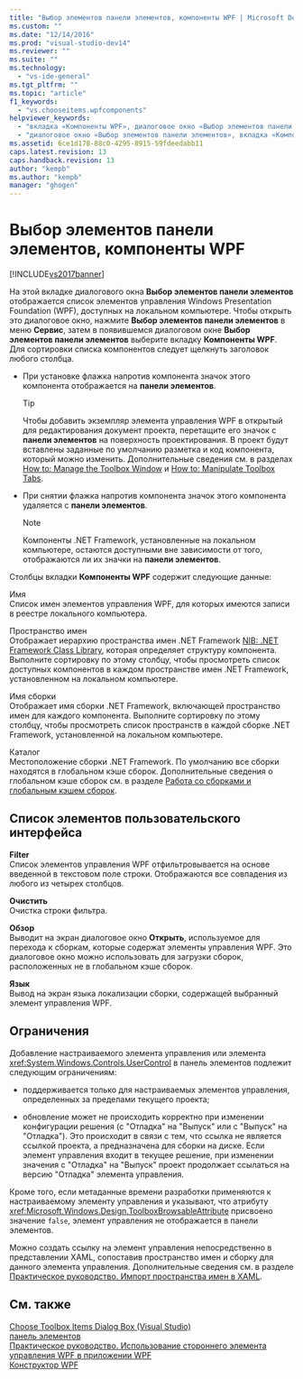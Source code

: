 ```yaml
---
title: "Выбор элементов панели элементов, компоненты WPF | Microsoft Docs"
ms.custom: ""
ms.date: "12/14/2016"
ms.prod: "visual-studio-dev14"
ms.reviewer: ""
ms.suite: ""
ms.technology: 
  - "vs-ide-general"
ms.tgt_pltfrm: ""
ms.topic: "article"
f1_keywords: 
  - "vs.chooseitems.wpfcomponents"
helpviewer_keywords: 
  - "вкладка «Компоненты WPF», диалоговое окно «Выбор элементов панели элементов»"
  - "диалоговое окно «Выбор элементов панели элементов», вкладка «Компоненты WPF»"
ms.assetid: 6ce1d178-88c0-4295-8915-59fdeedabb11
caps.latest.revision: 13
caps.handback.revision: 13
author: "kempb"
ms.author: "kempb"
manager: "ghogen"
---
```

# Выбор элементов панели элементов, компоненты WPF
[!INCLUDE[vs2017banner](../../code-quality/includes/vs2017banner.md)]

На этой вкладке диалогового окна **Выбор элементов панели элементов** отображается список элементов управления Windows Presentation Foundation \(WPF\), доступных на локальном компьютере.  Чтобы открыть это диалоговое окно, нажмите **Выбор элементов панели элементов** в меню **Сервис**, затем в появившемся диалоговом окне **Выбор элементов панели элементов** выберите вкладку **Компоненты WPF**.  Для сортировки списка компонентов следует щелкнуть заголовок любого столбца.  
  
-   При установке флажка напротив компонента значок этого компонента отображается на **панели элементов**.  
  
    > [!TIP]
    >  Чтобы добавить экземпляр элемента управления WPF в открытый для редактирования документ проекта, перетащите его значок с **панели элементов** на поверхность проектирования.  В проект будут вставлены заданные по умолчанию разметка и код компонента, который можно изменить.  Дополнительные сведения см. в разделах [How to: Manage the Toolbox Window](http://msdn.microsoft.com/ru-ru/a022c3fe-298c-4a59-a48f-b050da90ebc2) и [How to: Manipulate Toolbox Tabs](http://msdn.microsoft.com/ru-ru/21285050-cadd-455a-b1f5-a2289a89c4db).  
  
-   При снятии флажка напротив компонента значок этого компонента удаляется с **панели элементов**.  
  
    > [!NOTE]
    >  Компоненты .NET Framework, установленные на локальном компьютере, остаются доступными вне зависимости от того, отображаются ли их значки на **панели элементов**.  
  
 Столбцы вкладки **Компоненты WPF** содержит следующие данные:  
  
 Имя  
 Список имен элементов управления WPF, для которых имеются записи в реестре локального компьютера.  
  
 Пространство имен  
 Отображает иерархию пространства имен .NET Framework [NIB: .NET Framework Class Library](http://msdn.microsoft.com/ru-ru/6c4f3a62-6a0f-41f2-9d52-ee0b13686f29), которая определяет структуру компонента.  Выполните сортировку по этому столбцу, чтобы просмотреть список доступных компонентов в каждом пространстве имен .NET Framework, установленном на локальном компьютере.  
  
 Имя сборки  
 Отображает имя сборки .NET Framework, включающей пространство имен для каждого компонента.  Выполните сортировку по этому столбцу, чтобы просмотреть список пространств в каждой сборке .NET Framework, установленной на локальном компьютере.  
  
 Каталог  
 Местоположение сборки .NET Framework.  По умолчанию все сборки находятся в глобальном кэше сборок.  Дополнительные сведения о глобальном кэше сборок см. в разделе [Работа со сборками и глобальным кэшем сборок](../Topic/Working%20with%20Assemblies%20and%20the%20Global%20Assembly%20Cache.md).  
  
## Список элементов пользовательского интерфейса  
 **Filter**  
 Список элементов управления WPF отфильтровывается на основе введенной в текстовом поле строки.  Отображаются все совпадения из любого из четырех столбцов.  
  
 **Очистить**  
 Очистка строки фильтра.  
  
 **Обзор**  
 Выводит на экран диалоговое окно **Открыть**, используемое для перехода к сборкам, которые содержат элементы управления WPF.  Это диалоговое окно можно использовать для загрузки сборок, расположенных не в глобальном кэше сборок.  
  
 **Язык**  
 Вывод на экран языка локализации сборки, содержащей выбранный элемент управления WPF.  
  
## Ограничения  
 Добавление настраиваемого элемента управления или элемента <xref:System.Windows.Controls.UserControl> в панель элементов подлежит следующим ограничениям:  
  
-   поддерживается только для настраиваемых элементов управления, определенных за пределами текущего проекта;  
  
-   обновление может не происходить корректно при изменении конфигурации решения \(с "Отладка" на "Выпуск" или с "Выпуск" на "Отладка"\).  Это происходит в связи с тем, что ссылка не является ссылкой проекта, а предназначена для сборки на диске.  Если элемент управления входит в текущее решение, при изменении значения с "Отладка" на "Выпуск" проект продолжает ссылаться на версию "Отладка" элемента управления.  
  
 Кроме того, если метаданные времени разработки применяются к настраиваемому элементу управления и указывают, что атрибуту <xref:Microsoft.Windows.Design.ToolboxBrowsableAttribute> присвоено значение `false`, элемент управления не отображается в панели элементов.  
  
 Можно создать ссылку на элемент управления непосредственно в представлении XAML, сопоставив пространство имен и сборку для данного элемента управления.  Дополнительные сведения см. в разделе [Практическое руководство. Импорт пространства имен в XAML](http://msdn.microsoft.com/ru-ru/6cda7c7a-369c-47dd-9c2d-13a35dcf737c).  
  
## См. также  
 [Choose Toolbox Items Dialog Box \(Visual Studio\)](http://msdn.microsoft.com/ru-ru/bd07835f-18a8-433e-bccc-7141f65263bb)   
 [панель элементов](../../ide/reference/toolbox.md)   
 [Практическое руководство. Использование стороннего элемента управления WPF в приложении WPF](http://msdn.microsoft.com/ru-ru/f4c0b601-3818-4f9f-85e5-77905f3b427f)   
 [Конструктор WPF](http://msdn.microsoft.com/ru-ru/c6c65214-8411-4e16-b254-163ed4099c26)